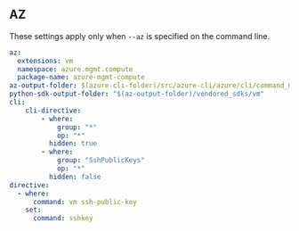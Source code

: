 ## AZ

These settings apply only when `--az` is specified on the command line.

``` yaml $(az) && $(target-mode) == "core"
az:
  extensions: vm
  namespace: azure.mgmt.compute
  package-name: azure-mgmt-compute
az-output-folder: $(azure-cli-folder)/src/azure-cli/azure/cli/command_modules/vm
python-sdk-output-folder: "$(az-output-folder)/vendored_sdks/vm"
cli:
    cli-directive:
        - where:
            group: "*"
            op: "*"
          hidden: true
        - where:
            group: "SshPublicKeys"
            op: "*"
          hidden: false
directive: 
  - where: 
      command: vm ssh-public-key
    set:
      command: sshkey
```